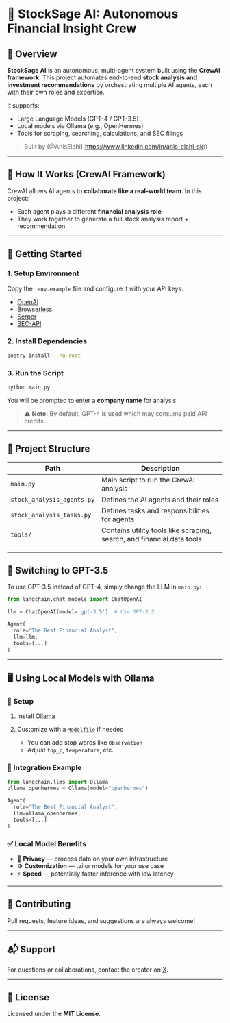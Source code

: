 # 🚀 StockSage AI: Autonomous Financial Insight Crew

## 📘 Overview

**StockSage AI** is an autonomous, multi-agent system built using the **CrewAI framework**. This project automates end-to-end **stock analysis and investment recommendations** by orchestrating multiple AI agents, each with their own roles and expertise.

It supports:
- Large Language Models (GPT-4 / GPT-3.5)
- Local models via Ollama (e.g., OpenHermes)
- Tools for scraping, searching, calculations, and SEC filings

> Built by (@AnisElahi](https://www.linkedin.com/in/anis-elahi-sk))

---

## 🧠 How It Works (CrewAI Framework)

CrewAI allows AI agents to **collaborate like a real-world team**. In this project:
- Each agent plays a different **financial analysis role**
- They work together to generate a full stock analysis report + recommendation

---

## 🚀 Getting Started

### 1. Setup Environment
Copy the `.env.example` file and configure it with your API keys:
- [OpenAI](https://platform.openai.com/api-keys)
- [Browserless](https://www.browserless.io/)
- [Serper](https://serper.dev/)
- [SEC-API](https://sec-api.io)

### 2. Install Dependencies
```bash
poetry install --no-root
````

### 3. Run the Script

```bash
python main.py
```

You will be prompted to enter a **company name** for analysis.

> ⚠️ **Note:** By default, GPT-4 is used which may consume paid API credits.

---

## 📁 Project Structure

| Path                       | Description                                                            |
| -------------------------- | ---------------------------------------------------------------------- |
| `main.py`                  | Main script to run the CrewAI analysis                                 |
| `stock_analysis_agents.py` | Defines the AI agents and their roles                                  |
| `stock_analysis_tasks.py`  | Defines tasks and responsibilities for agents                          |
| `tools/`                   | Contains utility tools like scraping, search, and financial data tools |

---

## 🧠 Switching to GPT-3.5

To use GPT-3.5 instead of GPT-4, simply change the LLM in `main.py`:

```python
from langchain.chat_models import ChatOpenAI

llm = ChatOpenAI(model='gpt-3.5')  # Use GPT-3.5

Agent(
  role="The Best Financial Analyst",
  llm=llm,
  tools=[...]
)
```

---

## 🖥️ Using Local Models with Ollama

### 🔧 Setup

1. Install [Ollama](https://ollama.com)
2. Customize with a [`Modelfile`](https://github.com/jmorganca/ollama/blob/main/docs/modelfile.md) if needed

   * You can add stop words like `Observation`
   * Adjust `top_p`, `temperature`, etc.

### 🧩 Integration Example

```python
from langchain.llms import Ollama
ollama_openhermes = Ollama(model="openhermes")

Agent(
  role="The Best Financial Analyst",
  llm=ollama_openhermes,
  tools=[...]
)
```

### ✅ Local Model Benefits

* 🔐 **Privacy** — process data on your own infrastructure
* ⚙️ **Customization** — tailor models for your use case
* ⚡ **Speed** — potentially faster inference with low latency

---

## 🤝 Contributing

Pull requests, feature ideas, and suggestions are always welcome!

---

## 📬 Support

For questions or collaborations, contact the creator on [X](https://x.com/joaomdmoura).

---

## 📝 License

Licensed under the **MIT License**.

```



